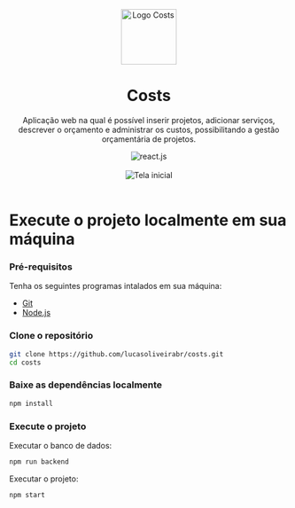 <div align="center">
  <img width="100px" src="https://github.com/lucasoliveirabr/costs-react/blob/main/src/img/logo_full.png" alt="Logo Costs" />

  <h1>Costs</h1>

  <p>
    Aplicação web na qual é possível inserir projetos, adicionar serviços, descrever o orçamento e administrar os custos, possibilitando a gestão orçamentária de projetos. 
  </p>

  <img src="https://img.shields.io/badge/-React.JS-black?style=for-the-badge&logoColor=white&logo=react&color=007ACC" alt="react.js" />
  <br />
  <br />
  <img src="https://user-images.githubusercontent.com/108704306/209760812-982a8eec-117b-4c54-b779-041b9fdae551.png" alt="Tela inicial" />
</div>

<br />

# Execute o projeto localmente em sua máquina

### Pré-requisitos

Tenha os seguintes programas intalados em sua máquina:

- [Git](https://git-scm.com/)
- [Node.js](https://nodejs.org)

### Clone o repositório

```bash
git clone https://github.com/lucasoliveirabr/costs.git
cd costs
```

### Baixe as dependências localmente

```bash
npm install
```

### Execute o projeto

Executar o banco de dados:

```bash
npm run backend
```

Executar o projeto:

```bash
npm start
```

